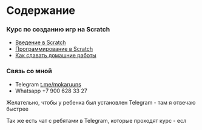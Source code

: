 # Содержание

### Курс по созданию игр на Scratch
- [Введение в Scratch](Scratch/1_Scratch_Intro/README.md)
- [Программирование в Scratch](Scratch/2_Scratch_Intro_2/README.md)
- [Как сдавать домашние работы](Scratch/How_Upload_HW/README.md)

### Связь со мной

- Telegram [t.me/mokaruuns](https://t.me/mokaruuns) 
- Whatsapp +7 900 628 33 27

Желательно, чтобы у ребенка был установлен Telegram - там я отвечаю быстрее

Так же есть чат с ребятами в Telegram, которые проходят курс - есл